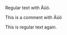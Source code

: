 Regular text with Äüö.

<!-- BEGIN COMMENT -->

This is a comment with Äüö

<!-- END COMMENT -->

This is regular text again.
